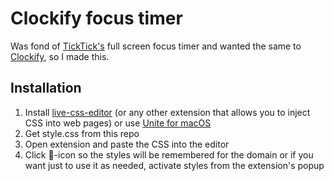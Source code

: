 # Clockify focus timer

Was fond of [TickTick's](https://ticktick.com) full screen focus timer and wanted the same to [Clockify](https://clockify.me/), so I made this.

## Installation

1. Install [live-css-editor](https://github.com/webextensions/live-css-editor) (or any other extension that allows you to inject CSS into web pages) or use [Unite for macOS](https://www.bzgapps.com/unite)
2. Get style.css from this repo
3. Open extension and paste the CSS into the editor
4. Click 📌-icon so the styles will be remembered for the domain or if you want just to use it as needed, activate styles from the extension's popup
